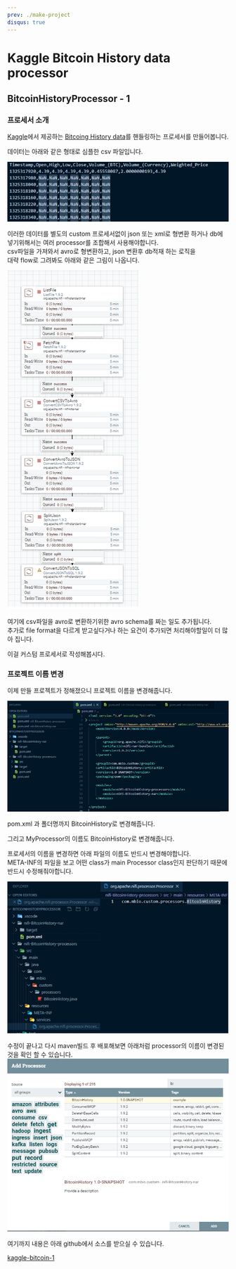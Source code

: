 ```yaml
---
prev: ./make-project
disqus: true
---
```


# Kaggle Bitcoin History data processor

## BitcoinHistoryProcessor - 1

### 프로세서 소개

[Kaggle](https://www.kaggle.com/)에서 제공하는 [Bitcoing History data](https://www.kaggle.com/mczielinski/bitcoin-historical-data/version/1)를 핸들링하는 프로세서를 만들어봅니다.

데이터는 아래와 같은 형태로 심플한 csv 파일입니다.

![kaggle-bitcoin-data](../images/kaggle-bitcoin-data.png)

이러한 데이터를 별도의 custom 프로세서없이 json 또는 xml로 형변환 하거나 db에  
넣기위해서는 여러 processor를 조합해서 사용해야합니다.  
csv파일을 가져와서 avro로 형변환하고, json 변환후 db적재 하는 로직을  
대략 flow로 그려봐도 아래와 같은 그림이 나옵니다.

![kaggle-bitcoin-nifi-processor](../images/kaggle-bitcoin-nifi-processor.png)

여기에 csv파일을 avro로 변환하기위한 avro schema를 짜는 일도 추가됩니다.  
추가로 file format을 다르게 받고싶다거나 하는 요건이 추가되면 처리해야할일이
더 많아 집니다.  

이걸 커스텀 프로세서로 작성해봅시다.

### 프로젝트 이름 변경

이제 만들 프로젝트가 정해졌으니 프로젝트 이름을 변경해줍니다.

![BitcoinHistoryProcessor-rename](../images/BitcoinHistoryProcessor-rename.png)

pom.xml 과 폴더명까지 BitcoinHistory로 변경해줍니다.  

그리고 MyProcessor의 이름도 BitcoinHistory로 변경해줍니다.

프로세서의 이름을 변경하면 아래 파일의 이름도 반드시 변경해야합니다.  
META-INF의 파일을 보고 어떤 class가 main Processor class인지 판단하기 때문에
반드시 수정해줘야합니다.

![BitcoinHistoryProcessor-rename-processor](../images/BitcoinHistoryProcessor-rename-processor.png)

수정이 끝나고 다시 maven빌드 후 배포해보면 아래처럼 processor의 이름이 변경된 것을 확인 할 수 있습니다.
![BitcoinHistory-name-change](../images/BitcoinHistory-name-change.png)

여기까지 내용은 아래 github에서 소스를 받으실 수 있습니다.

[kaggle-bitcoin-1](https://github.com/qnwlqnwlxm/BitcoinHistoryProcessor/tree/kaggle-bitcoin-1)